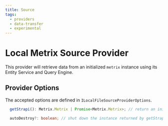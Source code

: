 ```yaml
---
title: Source
tags:
  - providers
  - data-transfer
  - experimental
---
```


# Local Metrix Source Provider

This provider will retrieve data from an initialized `metrix` instance using its Entity Service and Query Engine.

## Provider Options

The accepted options are defined in `ILocalFileSourceProviderOptions`.

```typescript
  getStrapi(): Metrix.Metrix | Promise<Metrix.Metrix>; // return an initialized instance of Metrix

  autoDestroy?: boolean; // shut down the instance returned by getStrapi() at the end of the transfer
```
